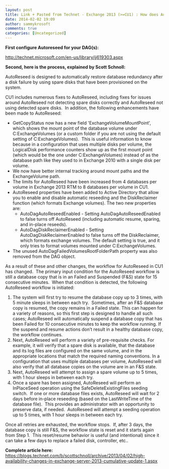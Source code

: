 ```yaml
---
layout: post
title: Link + Pasted from Technet - Exchange 2013 (>=CU1) : How does Autoreseed works
date: 2014-02-02 19:09
author: sammykrosoft
comments: true
categories: [Uncategorized]
---
```

<p><p><strong>First configure Autoreseed for your DAG(s):</strong></p><p><a title="http://technet.microsoft.com/en-us/library/jj619303.aspx" href="http://technet.microsoft.com/en-us/library/jj619303.aspx">http://technet.microsoft.com/en-us/library/jj619303.aspx</a></p><p></p><p><strong>Second, here is the process, explained by Scott Schnoll:</strong></p><p>AutoReseed is designed to automatically restore database redundancy after a disk failure by using spare disks that have been provisioned on the system.</p><p>CU1 includes numerous fixes to AutoReseed, including fixes for issues around AutoReseed not detecting spare disks correctly and AutoReseed not using detected spare disks.&nbsp; In addition, the following enhancements have been made to AutoReseed: </p><ul>   <li>GetCopyStatus now has a new field 'ExchangeVolumeMountPoint', which shows the mount point of the database volume under C:ExchangeVolumes (or a custom folder if you are not using the default setting of C:ExchangeVolumes).&nbsp; This is useful information to know because in a configuration that uses multiple disks per volume, the LogicalDisk performance counters show up as the first mount point (which would be the one under C:ExchangeVolumes) instead of as the database path like they used to in Exchange 2010 with a single disk per volume. </li>    <li>We now have better internal tracking around mount paths and the ExchangeVolume path. </li>    <li>The limits for AutoReseed have been increased from 4 databases per volume in Exchange 2013 RTM to 8 databases per volume in CU1. </li>    <li>AutoReseed properties have been added to Active Directory that allow you to enable and disable automatic reseeding and the DiskReclaimer function (which formats Exchange volumes). The two new properties are:      <ul>       <li>AutoDagAutoReseedEnabled - Setting AutoDagAutoReseedEnabled to false turns off AutoReseed (including automatic resume, sparing, and in-place reseeds). </li>        <li>AutoDagDiskReclaimerEnabled - Setting AutoDagDiskReclaimerEnabled to false turns off the DiskReclaimer, which formats exchange volumes. The default setting is true, and it only tries to format volumes mounted under C:ExchangeVolumes. </li>     </ul>   </li>    <li>The unused AutoDagFailedVolumesRootFolderPath property was also removed from the DAG object. </li> </ul><p>As a result of these and other changes, the workflow for AutoReseed in CU1 has changed.&nbsp; The primary input condition for the AutoReseed workflow is still a database copy that is in an Failed and Suspended (F&amp;S) state for 15 consecutive minutes.&nbsp; When that condition is detected, the following AutoReseed workflow is initiated:</p><ol>   <li>The system will first try to resume the database copy up to 3 times, with 5 minute sleeps in between each try.&nbsp; Sometimes, after an F&amp;S database copy is resumed, the copy remains in a Failed state. This can happen for a variety of reasons, so this first step is designed to handle all such cases; AutoReseed will automatically suspend a database copy that has been Failed for 10 consecutive minutes to keep the workflow running. If the suspend and resume actions don&rsquo;t result in a healthy database copy, the workflow continues. </li>    <li>Next, AutoReseed will perform a variety of pre-requisite checks. For example, it will verify that a spare disk is available, that the database and its log files are configured on the same volume, and in the appropriate locations that match the required naming conventions. In a configuration that uses multiple databases per volume, AutoReseed will also verify that all database copies on the volume are in an F&amp;S state. </li>    <li>Next, AutoReseed will attempt to assign a spare volume up to 5 times, with 1 hour sleeps in between each try. </li>    <li>Once a spare has been assigned, AutoReseed will perform an InPlaceSeed operation using the SafeDeleteExistingFiles seeding switch.&nbsp; If one or more database files exists, AutoReseed will wait for 2 days before in-place reseeding (based on the LastWriteTime of the database file).&nbsp; This provides an administrator with an opportunity to preserve data, if needed.&nbsp; AutoReseed will attempt a seeding operation up to 5 times, with 1 hour sleeps in between each try. </li> </ol><p>Once all retries are exhausted, the workflow stops.&nbsp; If, after 3 days, the database copy is still F&amp;S, the workflow state is reset and it starts again from Step 1.&nbsp; This reset/resume behavior is useful (and intentional) since it can take a few days to replace a failed disk, controller, etc..</p><p></p><p><strong>Complete article here:</strong> <a title="https://blogs.technet.com/b/scottschnoll/archive/2013/04/02/high-availability-changes-in-exchange-server-2013-cumulative-update-1.aspx" href="https://blogs.technet.com/b/scottschnoll/archive/2013/04/02/high-availability-changes-in-exchange-server-2013-cumulative-update-1.aspx">https://blogs.technet.com/b/scottschnoll/archive/2013/04/02/high-availability-changes-in-exchange-server-2013-cumulative-update-1.aspx</a></p></p>

